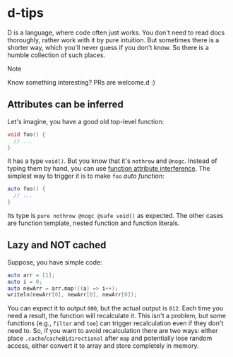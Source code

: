 # d-tips
D is a language, where code often just works. You don't need to read docs thoroughly, rather work with it by pure intuition. But sometimes there is a shorter way, which you'll never guess if you don't know. So there is a humble collection of such places.

>[!NOTE]
>Know something interesting? PRs are welcome.d :)

## Attributes can be inferred
Let's imagine, you have a good old top-level function:
```d
void foo() {
  // ...
}
```
It has a type `void()`. But you know that it's `nothrow` and `@nogc`. Instead of typing them by hand, you can use [function attribute interference](https://dlang.org/spec/function.html#function-attribute-inference). The simplest way to trigger it is to make `foo` _auto function_:
```d
auto foo() {
  // ...
}
```
Its type is `pure nothrow @nogc @safe void()` as expected. The other cases are function template, nested function and function literals.

## Lazy and NOT cached
Suppose, you have simple code:
```d
auto arr = [1];
auto i = 0;
auto newArr = arr.map!((a) => i++);
writeln(newArr[0], newArr[0], newArr[0]);
```
You can expect it to output `000`, but the actual output is `012`. Each time you need a result, the function will recalculate it. This isn't a problem, but some functions (e.g., `filter` and `tee`) can trigger recalculation even if they don't need to. So, if you want to avoid recalculation there are two ways: either place `.cache`/`cacheBidirectional` after `map` and potentially lose random access, either convert it to array and store completely in memory.
